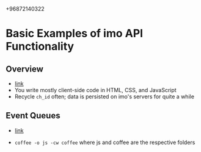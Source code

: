 +96872140322
# Basic Examples of imo API Functionality

## Overview

- [link](https://imo.im/developers/api_getting_started.html)
- You write mostly client-side code in HTML, CSS, and JavaScript
- Recycle `ch_id` often; data is persisted on imo's servers for quite a while

## Event Queues

- [link](https://imo.im/developers/api_event_queues.html)

- `coffee -o js -cw coffee` where js and coffee are the respective folders
